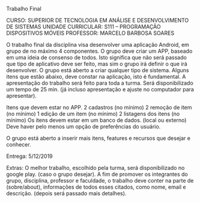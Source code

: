 Trabalho Final

CURSO: SUPERIOR DE TECNOLOGIA EM ANÁLISE E DESENVOLVIMENTO DE SISTEMAS 
UNIDADE CURRICULAR: S111 – PROGRAMAÇÃO DISPOSITIVOS MÓVEIS
PROFESSOR: MARCELO BARBOSA SOARES 

O trabalho final da disciplina visa desenvolver uma aplicação Android, em grupo de no máximo 4 componentes. 
O grupo deve criar um APP, baseado em uma ideia de consenso de todos. Isto significa que não será passado que tipo de aplicativo deve ser feito, mas sim o grupo irá definir o que irá desenvolver.
O grupo está aberto a criar qualquer tipo de sistema.
Alguns itens que estão abaixo, deve constar na aplicação, isto é fundamental.
A apresentação do trabalho será feito para toda a turma. Será disponibilizado um tempo de 25 min. (já incluso apresentação e ajuste no computador para apresentar).

Itens que devem estar no APP.
2 cadastros  (no mínimo)
2 remoção de item  (no mínimo)
1 edição de um item  (no mínimo)
2 listagens dos itens  (no mínimo)
Os itens devem estar em um banco de dados. (local ou externo)
Deve haver pelo menos um opção de preferências do usuário.

O grupo está aberto a inserir  mais itens, features e recursos que desejar e conhecer.

Entrega: 5/12/2019

Extras:
O melhor trabalho, escolhido pela turma, será disponibilizado no google play. (caso o grupo desejar).
A fim de promover os integrantes do grupo, disciplina, professor e faculdade, o trabalho deve conter na parte de (sobre/about),  informações de todos esses citados, como nome, email e descrição. (depois será passado mais detalhes).

